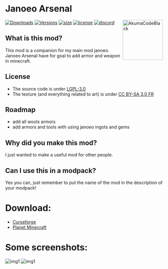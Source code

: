 # Janoeo Arsenal

<img src="https://github.com/AlasDiablo/JANOEO-Arsenal/raw/master/textures/logo.png" alt="AkumaCodeBlack" align=right width=128px />

[![Downloads](http://cf.way2muchnoise.eu/full_janoeo-arsenal_downloads.svg)](https://www.curseforge.com/minecraft/mc-mods/janoeo-arsenal)
[![Versions](http://cf.way2muchnoise.eu/versions/janoeo-arsenal.svg)](https://www.curseforge.com/minecraft/mc-mods/janoeo-arsenal/files)
[![size](https://img.shields.io/github/repo-size/AlasDiablo/JANOEO-Arsenal)](https://github.com/AlasDiablo/JANOEO-Arsenal)
[![license](https://img.shields.io/github/license/AlasDiablo/JANOEO-Arsenal)](https://github.com/AlasDiablo/JANOEO-Arsenal/blob/master/LICENSE)
[![discord](https://img.shields.io/discord/630863620842061877)](https://discord.gg/KkzqnzA)

## What is this mod?

This mod is a companion for my main mod janoeo.
Janoeo Arsenal have for goal to add armor and weapon in minecraft.

## License

- The source code is under [LGPL-3.0](https://www.gnu.org/licenses/lgpl-3.0.en.html)
- The texture (and everything related to art) is under [CC BY-SA 3.0 FR](https://creativecommons.org/licenses/by-sa/3.0/fr/deed.en)

## Roadmap

- add all wools armors
- add armors and tools with using janoeo ingots and gems

## Why did you make this mod?

I just wanted to make a useful mod for other people.

## Can I use this in a modpack?

Yes you can, just remember to put the name of the mod in the description of your modpack!

# Download:

- [Curseforge](https://www.curseforge.com/minecraft/mc-mods/janoeo-arsenal)
- [Planet Minecraft](https://www.planetminecraft.com/mod/1-15-janoeo-arsenal/)

# Some screenshots:


![img1](https://raw.githubusercontent.com/AlasDiablo/JANOEO-Arsenal/master/textures/desc/2020-03-15_17.23.22.png)
![img1](https://raw.githubusercontent.com/AlasDiablo/JANOEO-Arsenal/master/textures/desc/2020-03-15_17.25.35.png)

